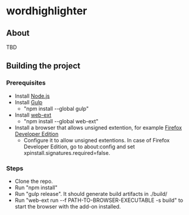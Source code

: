 # wordhighlighter

## About
TBD

## Building the project

### Prerequisites
- Install [Node.js](https://nodejs.org/)
- Install [Gulp](http://gulpjs.com/)
  - "npm install --global gulp"
- Install [web-ext](https://github.com/mozilla/web-ext)
  - "npm install --global web-ext"
- Install a browser that allows unsigned extention, for example [Firefox Developer Edition](https://www.mozilla.org/en-US/firefox/developer/)
  - Configure it to allow unsigned extentions. In case of Firefox Developer Edition, go to about:config and set xpinstall.signatures.required=false.

### Steps
- Clone the repo.
- Run "npm install"
- Run "gulp release". It should generate build artifacts in ./build/
- Run "web-ext run --f PATH-TO-BROWSER-EXECUTABLE -s build" to start the browser with the add-on installed.
